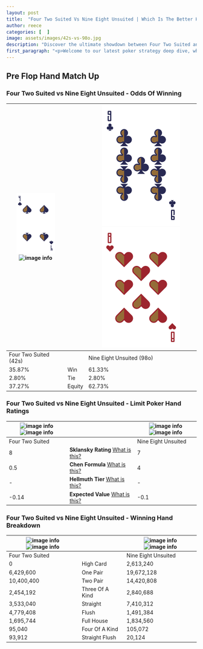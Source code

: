 ```yaml
---
layout: post
title:  "Four Two Suited Vs Nine Eight Unsuited | Which Is The Better Hand In Poker? A Complete Guide"
author: reece
categories: [  ]
image: assets/images/42s-vs-98o.jpg
description: "Discover the ultimate showdown between Four Two Suited and Nine Eight Unsuited in poker! Uncover the odds, strategies, and scenarios where one hand triumphs over the other. Get ready to up your poker game with this thrilling analysis."
first_paragraph: "<p>Welcome to our latest poker strategy deep dive, where we're pitting two distinct hands against each other in a high-stakes showdown: Four Two Suited vs Nine Eight Unsuited.</p><p>In the dynamic world of poker, every decision counts, and knowing which hand holds the upper hand is key to your success at the table.</p><p>In this article, we'll dissect these two hands, explore the scenarios where one dominates the other, and equip you with the knowledge to make strategic choices that can tip the odds in your favor.</p><p>Get ready to unravel the intriguing dynamics of these poker hands and elevate your game to new heights.</p>"
---
```




[comment]: # (sp0)

## Pre Flop Hand Match Up

<div class="table hand-ratings" markdown="1"> 



### Four Two Suited vs Nine Eight Unsuited - Odds Of Winning


    
| ![image info](assets/images/hand1/4.png) ![image info](assets/images/hand1/2s.png) |  | ![image info](assets/images/hand2/9.png) ![image info](assets/images/hand2/8o.png) |
| -------- | -------- | -------- |
| Four Two Suited (42s) |  | Nine Eight Unsuited (98o) |
| 35.87% | Win | 61.33% |
| 2.80% | Tie | 2.80% |
| 37.27% | Equity | 62.73% |




[comment]: # (sp1)



### Four Two Suited vs Nine Eight Unsuited - Limit Poker Hand Ratings


    
| ![image info](https://www.riverpairs.com/assets/images/hand1/4.png) ![image info](https://www.riverpairs.com/assets/images/hand1/2s.png) |  | ![image info](https://www.riverpairs.com/assets/images/hand2/9.png) ![image info](https://www.riverpairs.com/assets/images/hand2/8o.png) |
| -------- | -------- | -------- |
| Four Two Suited |  | Nine Eight Unsuited |
| 8 | **Sklansky Rating** [What is this?](/sklansky-rating-explained) | 7 |
| 0.5 | **Chen Formula** [What is this?](/chen-formula-explained) | 4 |
| - | **Hellmuth Tier** [What is this?](/Hellmuth-tier-explained) | - |
| -0.14 | **Expected Value** [What is this?](/expected-value-explained) | -0.1 |




[comment]: # (sp2)



### Four Two Suited vs Nine Eight Unsuited - Winning Hand Breakdown


    
| ![image info](https://www.riverpairs.com/assets/images/hand1/4.png) ![image info](https://www.riverpairs.com/assets/images/hand1/2s.png) |  | ![image info](https://www.riverpairs.com/assets/images/hand2/9.png) ![image info](https://www.riverpairs.com/assets/images/hand2/8o.png) |
| -------- | -------- | -------- |
| Four Two Suited |  | Nine Eight Unsuited |
| 0 | High Card | 2,613,240 |
| 6,429,600 | One Pair | 19,672,128 |
| 10,400,400 | Two Pair | 14,420,808 |
| 2,454,192 | Three Of A Kind | 2,840,688 |
| 3,533,040 | Straight | 7,410,312 |
| 4,779,408 | Flush | 1,491,384 |
| 1,695,744 | Full House | 1,834,560 |
| 95,040 | Four Of A Kind | 105,072 |
| 93,912 | Straight Flush | 20,124 |




[comment]: # (sp3)



</div>

[comment]: # (sp4)



[comment]: # (sp5)

